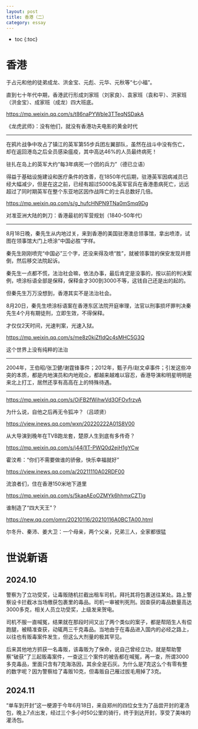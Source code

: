 ```yaml
---
layout: post
title: 香港（二）
category: essay 
---
```


* toc
{:toc}

# 香港

于占元和他的徒弟成龙、洪金宝、元彪、元华、元秋等“七小福”。

直到七十年代中期，香港武行形成刘家班（刘家良）、袁家班（袁和平）、洪家班（洪金宝）、成家班（成龙）四大班底。

https://mp.weixin.qq.com/s/t86naPYWble3TTeqNSDakA

《龙虎武师》：没有他们，就没有香港功夫电影的黄金时代

---

在鸦片战争中攻占了镇江的英军第55步兵团左翼部队，虽然在战斗中没有伤亡，却在返回港岛之后全员感染瘟疫，其中高达46%的人员最终病死！

驻扎在岛上的英军大约“每3年病死一个团的兵力”（德已立语）

得益于基础设施建设和医疗条件的改善，在1850年代后期，驻港英军因病减员已经大幅减少，但是在这之前，已经有超过5000名英军官兵在香港患病死亡，远远超过了同时期英军在整个东亚地区因作战阵亡的士兵总数好几倍。

https://mp.weixin.qq.com/s/g_hufcHNPN9TNa0mSmq9Dg

对准亚洲大陆的刺刀：香港最初的军营规划（1840-50年代）

---

8月18日晚，秦先生从内地过关，来到香港的美国驻港澳总领事馆，拿出喷漆，试图在领事馆大门上喷涂“中国必胜”字样。

秦先生刚刚喷完“中国必”三个字，还没来得及喷“胜”，就被领事馆的保安发现并摁倒，然后移交法院起诉。

秦先生一点都不慌，法治社会嘛，依法办事，最后肯定是没事的，按以前的判决案例，喷涂标语全部是保释，保释金才300到3000不等，这钱自己还是出的起的。

但秦先生万万没想到，香港其实不是法治社会。

8月20日，秦先生喷涂标语案在香港东区法院开庭审理，法官以刑事损坏罪判决秦先生4个月有期徒刑，立即生效，不得保释。

才仅仅2天时间，光速判案，光速入狱。

https://mp.weixin.qq.com/s/me8z0kiZfIdQc4sMHC5G3Q

这个世界上没有纯粹的法治

---

2004年，王伯昭/张卫健/谢霆锋事件；2012年，甄子丹/赵文卓事件；引发这些冲突的本质，都是内地演员和内地观众，都越来越难以容忍，香港导演和明星明明是来北上打工，居然还享有高高在上的特殊待遇。

---

https://mp.weixin.qq.com/s/OiFB2fWihwVd3OFOvfrzvA

为什么说，自他之后再无令狐冲？（吕颂贤）

https://view.inews.qq.com/wxn/20220222A01S8V00

从大导演到晚年在TVB跑龙套，楚原人生到底有多传奇？

https://mp.weixin.qq.com/s/j44j1lT-PWQ0d2ejH1gYCw

霍汶希：“你们不需要做谁的骄傲，快乐幸福就好”

https://view.inews.qq.com/a/20211110A02RDF00

流浪者们，住在香港150米地下道里

https://mp.weixin.qq.com/s/5kaeAEoOZMYk6hhmxCZTlg

谁制造了“四大天王”？

https://new.qq.com/omn/20210116/20210116A0BCTA00.html

尔冬升、秦沛、姜大卫：一个母亲，两个父亲，兄弟三人，全家都很猛

# 世说新语

## 2024.10

警察为了立功受奖，让毒贩随机拦截出租车司机，拜托其将包裹送往某处。路上警察设卡拦截冰当场缴获包裹里的毒品。司机一审被判死刑。因查获的毒品数量高达3000多克，相关人员立功受奖，上级发来贺电。

司机不服一直喊冤，结果就在那段时间又出了两个类似的案子，都是帮陌生人有偿跑腿，被精准查获，动辄两三千克毒品。当地由于在毒品进入国内的必经之路上，以往也有贩毒案件发生，但这么大剂量的极其罕见。

后来其他地方抓获一名毒贩，该毒贩为了保命，说自己曾经立功，就是帮助警察“破获”了三起贩毒案件，一查这三个案件的被告都在喊冤，再一查，所谓3000多克毒品，里面只含有7克海洛因，其余全是石灰。为什么是7克这么个有零有整的数字呢？因为警察给了毒贩10克，但毒贩自己雁过拔毛用掉了3克。

## 2024.11

“单车到开封”这一梗源于今年6月18日，来自郑州的四位女生为了品尝开封的灌汤包，晚上7点出发，经过三个多小时50公里的骑行，终于到达开封，享受了美味的灌汤包。

